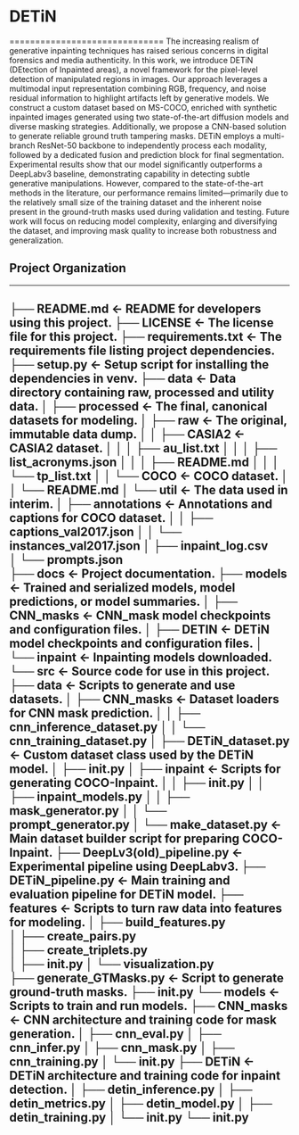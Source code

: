# DETiN
==============================
The increasing realism of generative inpainting techniques has raised serious concerns in digital forensics and media authenticity. In this work, we introduce DETiN (DEtection of Inpainted areas), a novel framework for the pixel-level detection of manipulated regions in images. Our approach leverages a multimodal input representation combining RGB, frequency, and noise residual information to highlight artifacts left by generative models. We construct a custom dataset based on MS-COCO, enriched with synthetic inpainted images generated using two state-of-the-art diffusion models and diverse masking strategies. Additionally, we propose a CNN-based solution to generate reliable ground truth tampering masks. DETiN employs a multi-branch ResNet-50 backbone to independently process each modality, followed by a dedicated fusion and prediction block for final segmentation. Experimental results show that our model significantly outperforms a DeepLabv3 baseline, demonstrating capability in detecting subtle generative manipulations. However, compared to the state-of-the-art methods in the literature, our performance remains limited—primarily due to the relatively small size of the training dataset and the inherent noise present in the ground-truth masks used during validation and testing. Future work will focus on reducing model complexity, enlarging and diversifying the dataset, and improving mask quality to increase both robustness and generalization.

## Project Organization
------------
├── README.md                                <- README for developers using this project.
├── LICENSE                                  <- The license file for this project.
├── requirements.txt                         <- The requirements file listing project dependencies.
├── setup.py                                 <- Setup script for installing the dependencies in venv.
├── data                                     <- Data directory containing raw, processed and utility data.
│   ├── processed                            <- The final, canonical datasets for modeling.
│   ├── raw                                  <- The original, immutable data dump.
│   │   ├── CASIA2                           <- CASIA2 dataset.
│   │   │   ├── au_list.txt
│   │   │   ├── list_acronyms.json
│   │   │   ├── README.md
│   │   │   └── tp_list.txt
│   │   └── COCO                             <- COCO dataset.
│   │       └── README.md
│   └── util                                 <- The data used in interim.
│       ├── annotations                      <- Annotations and captions for COCO dataset.
│       │   ├── captions_val2017.json
│       │   └── instances_val2017.json
│       ├── inpaint_log.csv                  
│       └── prompts.json                     
├── docs                                     <- Project documentation.
├── models                                   <- Trained and serialized models, model predictions, or model summaries.
│   ├── CNN_masks                            <- CNN_mask model checkpoints and configuration files.
│   ├── DETIN                                <- DETiN model checkpoints and configuration files.
│   └── inpaint                              <- Inpainting models downloaded.
└── src                                      <- Source code for use in this project.
    ├── data                                 <- Scripts to generate and use datasets.
    │   ├── CNN_masks                        <- Dataset loaders for CNN mask prediction.
    │   │   ├── cnn_inference_dataset.py
    │   │   └── cnn_training_dataset.py
    │   ├── DETiN_dataset.py                 <- Custom dataset class used by the DETiN model.
    │   ├── __init__.py
    │   ├── inpaint                          <- Scripts for generating COCO-Inpaint.
    │   │   ├── __init__.py
    │   │   ├── inpaint_models.py
    │   │   ├── mask_generator.py
    │   │   └── prompt_generator.py
    │   └── make_dataset.py                  <- Main dataset builder script for preparing COCO-Inpaint.
    ├── DeepLv3(old)_pipeline.py             <- Experimental pipeline using DeepLabv3.
    ├── DETiN_pipeline.py                    <- Main training and evaluation pipeline for DETiN model.
    ├── features                             <- Scripts to turn raw data into features for modeling.
    │   ├── build_features.py  
    │   ├── create_pairs.py                
    │   ├── create_triplets.py               
    │   ├── __init__.py
    │   └── visualization.py                 
    ├── generate_GTMasks.py                  <- Script to generate ground-truth masks.
    ├── __init__.py
    └── models                               <- Scripts to train and run models.
        ├── CNN_masks                        <- CNN architecture and training code for mask generation.
        │   ├── cnn_eval.py
        │   ├── cnn_infer.py
        │   ├── cnn_mask.py
        │   ├── cnn_training.py
        │   └── __init__.py
        ├── DETiN                            <- DETiN architecture and training code for inpaint detection.
        │   ├── detin_inference.py
        │   ├── detin_metrics.py
        │   ├── detin_model.py
        │   ├── detin_training.py
        │   └── __init__.py
        └── __init__.py
--------